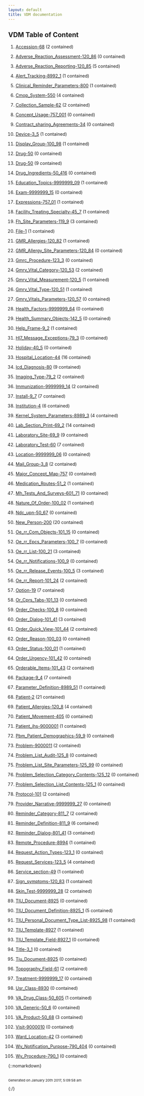 ```yaml
---
layout: default
title: VDM documentation
---
```

## VDM Table of Content

1. [Accession-68](Accession-68.md) (2 contained)

2. [Adverse_Reaction_Assessment-120_86](Adverse_Reaction_Assessment-120_86.md) (0 contained)

3. [Adverse_Reaction_Reporting-120_85](Adverse_Reaction_Reporting-120_85.md) (5 contained)

4. [Alert_Tracking-8992_1](Alert_Tracking-8992_1.md) (1 contained)

5. [Clinical_Reminder_Parameters-800](Clinical_Reminder_Parameters-800.md) (1 contained)

6. [Cmop_System-550](Cmop_System-550.md) (4 contained)

7. [Collection_Sample-62](Collection_Sample-62.md) (2 contained)

8. [Concept_Usage-757_001](Concept_Usage-757_001.md) (0 contained)

9. [Contract_sharing_Agreements-34](Contract_sharing_Agreements-34.md) (0 contained)

10. [Device-3_5](Device-3_5.md) (1 contained)

11. [Display_Group-100_98](Display_Group-100_98.md) (1 contained)

12. [Drug-50](Drug-50.md) (0 contained)

13. [Drug-50](Drug-50.md) (9 contained)

14. [Drug_Ingredients-50_416](Drug_Ingredients-50_416.md) (0 contained)

15. [Education_Topics-9999999_09](Education_Topics-9999999_09.md) (1 contained)

16. [Exam-9999999_15](Exam-9999999_15.md) (0 contained)

17. [Expressions-757_01](Expressions-757_01.md) (1 contained)

18. [Facility_Treating_Specialty-45_7](Facility_Treating_Specialty-45_7.md) (1 contained)

19. [Fh_Site_Parameters-119_9](Fh_Site_Parameters-119_9.md) (3 contained)

20. [File-1](File-1.md) (1 contained)

21. [GMR_Allergies-120_82](GMR_Allergies-120_82.md) (1 contained)

22. [GMR_Allergy_Site_Parameters-120_84](GMR_Allergy_Site_Parameters-120_84.md) (0 contained)

23. [Gmrc_Procedure-123_3](Gmrc_Procedure-123_3.md) (0 contained)

24. [Gmrv_Vital_Category-120_53](Gmrv_Vital_Category-120_53.md) (2 contained)

25. [Gmrv_Vital_Measurement-120_5](Gmrv_Vital_Measurement-120_5.md) (1 contained)

26. [Gmrv_Vital_Type-120_51](Gmrv_Vital_Type-120_51.md) (1 contained)

27. [Gmrv_Vitals_Parameters-120_57](Gmrv_Vitals_Parameters-120_57.md) (0 contained)

28. [Health_Factors-9999999_64](Health_Factors-9999999_64.md) (0 contained)

29. [Health_Summary_Objects-142_5](Health_Summary_Objects-142_5.md) (0 contained)

30. [Help_Frame-9_2](Help_Frame-9_2.md) (1 contained)

31. [Hl7_Message_Exceptions-79_3](Hl7_Message_Exceptions-79_3.md) (0 contained)

32. [Holiday-40_5](Holiday-40_5.md) (0 contained)

33. [Hospital_Location-44](Hospital_Location-44.md) (16 contained)

34. [Icd_Diagnosis-80](Icd_Diagnosis-80.md) (9 contained)

35. [Imaging_Type-79_2](Imaging_Type-79_2.md) (2 contained)

36. [Immunization-9999999_14](Immunization-9999999_14.md) (2 contained)

37. [Install-9_7](Install-9_7.md) (7 contained)

38. [Institution-4](Institution-4.md) (6 contained)

39. [Kernel_System_Parameters-8989_3](Kernel_System_Parameters-8989_3.md) (4 contained)

40. [Lab_Section_Print-69_2](Lab_Section_Print-69_2.md) (14 contained)

41. [Laboratory_Site-69_9](Laboratory_Site-69_9.md) (9 contained)

42. [Laboratory_Test-60](Laboratory_Test-60.md) (7 contained)

43. [Location-9999999_06](Location-9999999_06.md) (0 contained)

44. [Mail_Group-3_8](Mail_Group-3_8.md) (2 contained)

45. [Major_Concept_Map-757](Major_Concept_Map-757.md) (0 contained)

46. [Medication_Routes-51_2](Medication_Routes-51_2.md) (1 contained)

47. [Mh_Tests_And_Surveys-601_71](Mh_Tests_And_Surveys-601_71.md) (0 contained)

48. [Nature_Of_Order-100_02](Nature_Of_Order-100_02.md) (1 contained)

49. [Ndc_upn-50_67](Ndc_upn-50_67.md) (0 contained)

50. [New_Person-200](New_Person-200.md) (20 contained)

51. [Oe_rr_Com_Objects-101_15](Oe_rr_Com_Objects-101_15.md) (0 contained)

52. [Oe_rr_Epcs_Parameters-100_7](Oe_rr_Epcs_Parameters-100_7.md) (0 contained)

53. [Oe_rr_List-100_21](Oe_rr_List-100_21.md) (3 contained)

54. [Oe_rr_Notifications-100_9](Oe_rr_Notifications-100_9.md) (0 contained)

55. [Oe_rr_Release_Events-100_5](Oe_rr_Release_Events-100_5.md) (3 contained)

56. [Oe_rr_Report-101_24](Oe_rr_Report-101_24.md) (2 contained)

57. [Option-19](Option-19.md) (7 contained)

58. [Or_Cprs_Tabs-101_13](Or_Cprs_Tabs-101_13.md) (0 contained)

59. [Order_Checks-100_8](Order_Checks-100_8.md) (0 contained)

60. [Order_Dialog-101_41](Order_Dialog-101_41.md) (3 contained)

61. [Order_Quick_View-101_44](Order_Quick_View-101_44.md) (2 contained)

62. [Order_Reason-100_03](Order_Reason-100_03.md) (0 contained)

63. [Order_Status-100_01](Order_Status-100_01.md) (1 contained)

64. [Order_Urgency-101_42](Order_Urgency-101_42.md) (0 contained)

65. [Orderable_Items-101_43](Orderable_Items-101_43.md) (2 contained)

66. [Package-9_4](Package-9_4.md) (7 contained)

67. [Parameter_Definition-8989_51](Parameter_Definition-8989_51.md) (1 contained)

68. [Patient-2](Patient-2.md) (21 contained)

69. [Patient_Allergies-120_8](Patient_Allergies-120_8.md) (4 contained)

70. [Patient_Movement-405](Patient_Movement-405.md) (0 contained)

71. [Patient_ihs-9000001](Patient_ihs-9000001.md) (1 contained)

72. [Pbm_Patient_Demographics-59_9](Pbm_Patient_Demographics-59_9.md) (0 contained)

73. [Problem-9000011](Problem-9000011.md) (2 contained)

74. [Problem_List_Audit-125_8](Problem_List_Audit-125_8.md) (0 contained)

75. [Problem_List_Site_Parameters-125_99](Problem_List_Site_Parameters-125_99.md) (0 contained)

76. [Problem_Selection_Category_Contents-125_12](Problem_Selection_Category_Contents-125_12.md) (0 contained)

77. [Problem_Selection_List_Contents-125_1](Problem_Selection_List_Contents-125_1.md) (0 contained)

78. [Protocol-101](Protocol-101.md) (2 contained)

79. [Provider_Narrative-9999999_27](Provider_Narrative-9999999_27.md) (0 contained)

80. [Reminder_Category-811_7](Reminder_Category-811_7.md) (2 contained)

81. [Reminder_Definition-811_9](Reminder_Definition-811_9.md) (6 contained)

82. [Reminder_Dialog-801_41](Reminder_Dialog-801_41.md) (3 contained)

83. [Remote_Procedure-8994](Remote_Procedure-8994.md) (1 contained)

84. [Request_Action_Types-123_1](Request_Action_Types-123_1.md) (0 contained)

85. [Request_Services-123_5](Request_Services-123_5.md) (4 contained)

86. [Service_section-49](Service_section-49.md) (1 contained)

87. [Sign_symptoms-120_83](Sign_symptoms-120_83.md) (1 contained)

88. [Skin_Test-9999999_28](Skin_Test-9999999_28.md) (2 contained)

89. [TIU_Document-8925](TIU_Document-8925.md) (0 contained)

90. [TIU_Document_Definition-8925_1](TIU_Document_Definition-8925_1.md) (5 contained)

91. [TIU_Personal_Document_Type_List-8925_98](TIU_Personal_Document_Type_List-8925_98.md) (1 contained)

92. [TIU_Template-8927](TIU_Template-8927.md) (1 contained)

93. [TIU_Template_Field-8927_1](TIU_Template_Field-8927_1.md) (0 contained)

94. [Title-3_1](Title-3_1.md) (0 contained)

95. [Tiu_Document-8925](Tiu_Document-8925.md) (0 contained)

96. [Topography_Field-61](Topography_Field-61.md) (2 contained)

97. [Treatment-9999999_17](Treatment-9999999_17.md) (0 contained)

98. [Usr_Class-8930](Usr_Class-8930.md) (0 contained)

99. [VA_Drug_Class-50_605](VA_Drug_Class-50_605.md) (1 contained)

100. [VA_Generic-50_6](VA_Generic-50_6.md) (0 contained)

101. [VA_Product-50_68](VA_Product-50_68.md) (3 contained)

102. [Visit-9000010](Visit-9000010.md) (0 contained)

103. [Ward_Location-42](Ward_Location-42.md) (3 contained)

104. [Wv_Notification_Purpose-790_404](Wv_Notification_Purpose-790_404.md) (0 contained)

105. [Wv_Procedure-790_1](Wv_Procedure-790_1.md) (0 contained)



{::nomarkdown} <br/><br/><p style="font-size: 11px">Generated on January 20th 2017, 5:09:58 am</p>{:/}